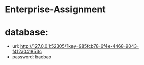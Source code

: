 # Enterprise-Assignment
# database:
  - url: http://127.0.0.1:52305/?key=985fcb78-6f4e-4468-9043-f412a041853c
  - password: baobao
